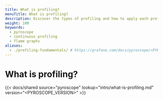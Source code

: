 ```yaml
---
title: What is profiling?
menuTitle: What is profiling?
description: Discover the types of profiling and how to apply each profiling method.
weight: 100
keywords:
  - pyroscope
  - continuous profiling
  - flame graphs
aliases:
  - ./profiling-fundamentals/ # https://grafana.com/docs/pyroscope/<PYROSCOPE_VERSION>/introduction/profiling-fundamentals/
---
```


# What is profiling?

[//]: # 'Shared content for What is profiling?'
[//]: # 'This content is located in /pyroscope/docs/sources/shared/intro/what-is-profiling.md'

{{< docs/shared source="pyroscope" lookup="intro/what-is-profiling.md" version="<PYROSCOPE_VERSION>" >}}
